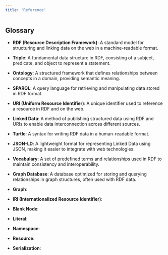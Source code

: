 ```yaml
---
title: 'Reference'
---
```


## Glossary

- **RDF (Resource Description Framework)**: A standard model for structuring and linking data on the web in a machine-readable format.

- **Triple**: A fundamental data structure in RDF, consisting of a subject, predicate, and object to represent a statement.

- **Ontology**: A structured framework that defines relationships between concepts in a domain, providing semantic meaning.

- **SPARQL**: A query language for retrieving and manipulating data stored in RDF format.

- **URI (Uniform Resource Identifier)**: A unique identifier used to reference a resource in RDF and on the web.

- **Linked Data**: A method of publishing structured data using RDF and URIs to enable data interconnection across different sources.

- **Turtle**: A syntax for writing RDF data in a human-readable format.

- **JSON-LD**: A lightweight format for representing Linked Data using JSON, making it easier to integrate with web technologies.

- **Vocabulary**: A set of predefined terms and relationships used in RDF to maintain consistency and interoperability.

- **Graph Database**: A database optimized for storing and querying relationships in graph structures, often used with RDF data.

- **Graph**: 

- **IRI (Internationalized Resource Identifier)**:
  
- **Blank Node**:
  
- **Literal**:
  
- **Namespace**:

- **Resource**:

- **Serialization**:
